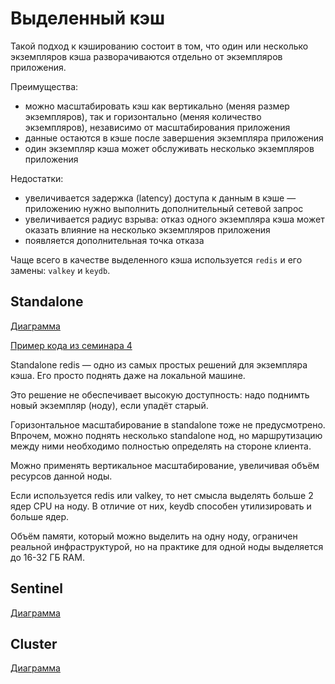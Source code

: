# Выделенный кэш

Такой подход к кэшированию состоит в том, что один или несколько экземпляров кэша разворачиваются отдельно от экземпляров приложения.

Преимущества:

* можно масштабировать кэш как вертикально (меняя размер экземпляров), так и горизонтально (меняя количество экземпляров), независимо от масштабирования приложения
* данные остаются в кэше после завершения экземпляра приложения
* один экземпляр кэша может обслуживать несколько экземпляров приложения

Недостатки:

* увеличивается задержка (latency) доступа к данным в кэше — приложению нужно выполнить дополнительный сетевой запрос
* увеличивается радиус взрыва: отказ одного экземпляра кэша может оказать влияние на несколько экземпляров приложения
* появляется дополнительная точка отказа

Чаще всего в качестве выделенного кэша используется `redis` и его замены: `valkey` и `keydb`.

## Standalone

[Диаграмма](../diagrams/03/standalone.c4)

[Пример кода из семинара 4](../../seminar04/code/part3)

Standalone redis — одно из самых простых решений для экземпляра кэша. Его просто поднять даже на локальной машине.

Это решение не обеспечивает высокую доступность: надо поднимть новый экземпляр (ноду), если упадёт старый.

Горизонтальное масштабирование в standalone тоже не предусмотрено. Впрочем, можно поднять несколько standalone нод, но маршрутизацию между ними необходимо полностью определять на стороне клиента.

Можно применять вертикальное масштабирование, увеличивая объём ресурсов данной ноды. 

Если используется redis или valkey, то нет смысла выделять больше 2 ядер CPU на ноду. В отличие от них, keydb способен утилизировать и больше ядер.

Объём памяти, который можно выделить на одну ноду, ограничен реальной инфраструктурой, но на практике для одной ноды выделяется до 16-32 ГБ RAM. 

## Sentinel

[Диаграмма](../diagrams/03/sentinel.c4)

## Cluster

[Диаграмма](../diagrams/03/cluster.c4)
